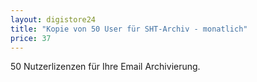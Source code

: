 ```yaml
---
layout: digistore24
title: "Kopie von 50 User für SHT-Archiv - monatlich"
price: 37
---
```

<p>50&#xA0;Nutzerlizenzen f&#xFC;r Ihre Email Archivierung.</p>